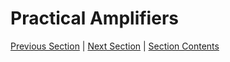 # Practical Amplifiers <!-- omit in toc -->

[Previous Section][prev] | [Next Section][next] | [Section Contents][index]

[prev]: ../02amplifiers/index.md
[next]: ../04opamps/index.md
[index]: ../index.md
